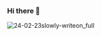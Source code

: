 ### Hi there 👋

![24-02-23slowly-writeon_full](https://user-images.githubusercontent.com/126184470/221381656-b2e82bca-fbba-42eb-89a4-1779dcba842d.gif)


<!--
**slowly-dev/slowly-dev** is a ✨ _special_ ✨ repository because its `README.md` (this file) appears on your GitHub profile.

Here are some ideas to get you started:

- 🔭 I’m currently working on ...
- 🌱 I’m currently learning ...
- 👯 I’m looking to collaborate on ...
- 🤔 I’m looking for help with ...
- 💬 Ask me about ...
- 📫 How to reach me: ...
- 😄 Pronouns: ...
- ⚡ Fun fact: ...
-->
